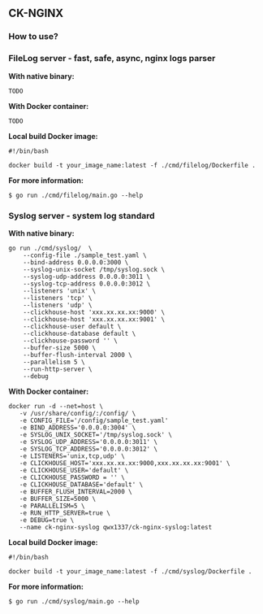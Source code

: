 ## CK-NGINX

### How to use?

### FileLog server - fast, safe, async, nginx logs parser

**With native binary:**

```shell
TODO
```

**With Docker container:**

```shell
TODO
```

**Local build Docker image:**

```shell
#!/bin/bash

docker build -t your_image_name:latest -f ./cmd/filelog/Dockerfile .
```

**For more information:**

`$ go run ./cmd/filelog/main.go --help`

### Syslog server - system log standard

**With native binary:**

```shell
go run ./cmd/syslog/  \
    --config-file ./sample_test.yaml \
    --bind-address 0.0.0.0:3000 \
    --syslog-unix-socket /tmp/syslog.sock \
    --syslog-udp-address 0.0.0.0:3011 \
    --syslog-tcp-address 0.0.0.0:3012 \
    --listeners 'unix' \
    --listeners 'tcp' \
    --listeners 'udp' \
    --clickhouse-host 'xxx.xx.xx.xx:9000' \
    --clickhouse-host 'xxx.xx.xx.xx:9001' \
    --clickhouse-user default \
    --clickhouse-database default \
    --clickhouse-password '' \
    --buffer-size 5000 \
    --buffer-flush-interval 2000 \
    --parallelism 5 \
    --run-http-server \
    --debug
```

**With Docker container:**

```shell
docker run -d --net=host \
   -v /usr/share/config/:/config/ \
   -e CONFIG_FILE='/config/sample_test.yaml'
   -e BIND_ADDRESS='0.0.0.0:3004' \
   -e SYSLOG_UNIX_SOCKET='/tmp/syslog.sock' \
   -e SYSLOG_UDP_ADDRESS='0.0.0.0:3011' \
   -e SYSLOG_TCP_ADDRESS='0.0.0.0:3012' \
   -e LISTENERS='unix,tcp,udp' \
   -e CLICKHOUSE_HOST='xxx.xx.xx.xx:9000,xxx.xx.xx.xx:9001' \
   -e CLICKHOUSE_USER='default' \
   -e CLICKHOUSE_PASSWORD = '' \
   -e CLICKHOUSE_DATABASE='default' \
   -e BUFFER_FLUSH_INTERVAL=2000 \
   -e BUFFER_SIZE=5000 \
   -e PARALLELISM=5 \
   -e RUN_HTTP_SERVER=true \
   -e DEBUG=true \
   --name ck-nginx-syslog qwx1337/ck-nginx-syslog:latest
```

**Local build Docker image:**

```shell
#!/bin/bash

docker build -t your_image_name:latest -f ./cmd/syslog/Dockerfile .
```

**For more information:**

`$ go run ./cmd/syslog/main.go --help`